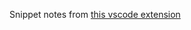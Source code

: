 Snippet notes from [this vscode extension](https://marketplace.visualstudio.com/items?itemName=frhtylcn.pythonsnippets)
